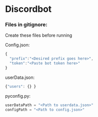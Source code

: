 # Discordbot

### Files in gitignore:

Create these files before running

Config.json: 
```javascript
{
  "prefix":"<Desired prefix goes here>",
  "token":"<Paste bot token here>"
}
```

userData.json:
```javascript
{"users": {} }
```

pyconfig.py:

```python
userDataPath = "<Path to userdata.json>"
configPath = "<Path to config.json>"
```
